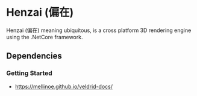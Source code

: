 # Henzai (偏在)

Henzai (偏在) meaning ubiquitous, is a cross platform 3D rendering engine using the .NetCore framework.

## Dependencies

### Getting Started

* https://mellinoe.github.io/veldrid-docs/
